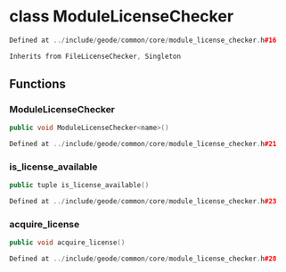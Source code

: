 # class ModuleLicenseChecker

```cpp
Defined at ../include/geode/common/core/module_license_checker.h#16
```

```cpp
Inherits from FileLicenseChecker, Singleton
```



## Functions

### ModuleLicenseChecker

```cpp
public void ModuleLicenseChecker<name>()
```

```cpp
Defined at ../include/geode/common/core/module_license_checker.h#21
```

### is_license_available

```cpp
public tuple is_license_available()
```

```cpp
Defined at ../include/geode/common/core/module_license_checker.h#23
```

### acquire_license

```cpp
public void acquire_license()
```

```cpp
Defined at ../include/geode/common/core/module_license_checker.h#28
```



